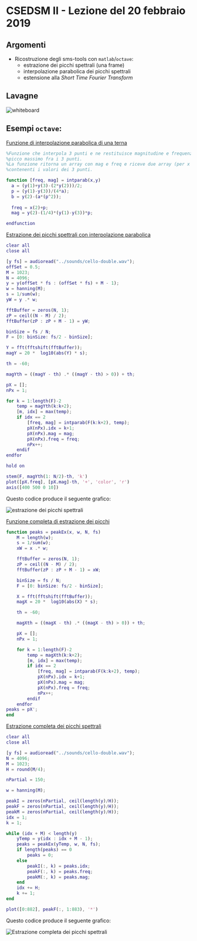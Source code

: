 # CSEDSM II - Lezione del 20 febbraio 2019

## Argomenti

* Ricostruzione degli sms-tools con `matlab`/`octave`:
  * estrazione dei picchi spettrali (una frame)
  * interpolazione parabolica dei picchi spettrali
  * estensione alla *Short Time Fourier Transform*

## Lavagne

![whiteboard](./BN_II_CSEDSM_2_2019-02-20_09.10.32_1.jpg)

## Esempi `octave`:

[Funzione di interpolazione parabolica di una terna](./intparab.m)

```matlab
%Funzione che interpola 3 punti e ne restituisce magnitudine e frequenza del 
%picco massimo fra i 3 punti. 
%La funzione ritorna un array con mag e freq e riceve due array (per x e y)
%contenenti i valori dei 3 punti. 

function [freq, mag] = intparab(x,y)
  a = (y(1)+y(3)-(2*y(2)))/2;
  p = (y(1)-y(3))/(4*a);
  b = y(2)-(a*(p^2));
  
  freq = x(2)+p;
  mag = y(2)-(1/4)*(y(1)-y(3))*p;

endfunction
```

[Estrazione dei picchi spettrali con interpolazione parabolica](./peakD.m)


```matlab
clear all
close all

[y fs] = audioread("../sounds/cello-double.wav");
offSet = 0.5;
M = 1023;
N = 4096;
y = y(offSet * fs : (offSet * fs) + M - 1);
w = hanning(M);
s = 1/sum(w);
yW = y .* w;

fftBuffer = zeros(N, 1);
zP = ceil((N - M) / 2); 
fftBuffer(zP : zP + M - 1) = yW;

binSize = fs / N;
F = [0: binSize: fs/2 - binSize];

Y = fft(fftshift(fftBuffer));
magY = 20 *  log10(abs(Y) * s);

th = -60;

magYth = ((magY - th) .* ((magY - th) > 0)) + th;

pX = [];
nPx = 1;

for k = 1:length(F)-2
	temp = magYth(k:k+2);
	[m, idx] = max(temp);
	if idx == 2
		[freq, mag] = intparab(F(k:k+2), temp);
		pX(nPx).idx = k+1;
		pX(nPx).mag = mag;
		pX(nPx).freq = freq;
		nPx++;
	endif
endfor

hold on

stem(F, magYth(1: N/2)-th, 'k')
plot([pX.freq], [pX.mag]-th, '+', 'color', 'r')
axis([400 500 0 10])
```

Questo codice produce il seguente grafico:

![estrazione dei picchi spettrali](./peakD.jpg)

[Funzione completa di estrazione dei picchi](./peakEx.m)

```matlab
function peaks = peakEx(x, w, N, fs)
	M = length(w);
	s = 1/sum(w);
	xW = x .* w;

	fftBuffer = zeros(N, 1);
	zP = ceil((N - M) / 2); 
	fftBuffer(zP : zP + M - 1) = xW;

	binSize = fs / N;
	F = [0: binSize: fs/2 - binSize];

	X = fft(fftshift(fftBuffer));
	magX = 20 *  log10(abs(X) * s);

	th = -60;

	magXth = ((magX - th) .* ((magX - th) > 0)) + th;

	pX = [];
	nPx = 1;

	for k = 1:length(F)-2
		temp = magXth(k:k+2);
		[m, idx] = max(temp);
		if idx == 2
			[freq, mag] = intparab(F(k:k+2), temp);
			pX(nPx).idx = k+1;
			pX(nPx).mag = mag;
			pX(nPx).freq = freq;
			nPx++;
		endif
	endfor
peaks = pX';
end
```

[Estrazione completa dei picchi spettrali](./peakStft.m)

```matlab
clear all
close all

[y fs] = audioread("../sounds/cello-double.wav");
N = 4096;
M = 1023;
H = round(M/4);

nPartial = 150;

w = hanning(M);

peakI = zeros(nPartial, ceil(length(y)/H));
peakF = zeros(nPartial, ceil(length(y)/H));
peakM = zeros(nPartial, ceil(length(y)/H));
idx = 1;
k = 1;

while (idx + M) < length(y)
	yTemp = y(idx : idx + M - 1);
	peaks = peakEx(yTemp, w, N, fs); 
	if length(peaks) == 0
		peaks = 0;
	else
		peakI(:, k) = peaks.idx;
		peakF(:, k) = peaks.freq;
		peakM(:, k) = peaks.mag;
	end
	idx += H;
	k += 1;
end

plot([0:882], peakF(:, 1:883), '*')
```

Questo codice produce il seguente grafico:

![Estrazione completa dei picchi spettrali](./peakStft.jpg)
